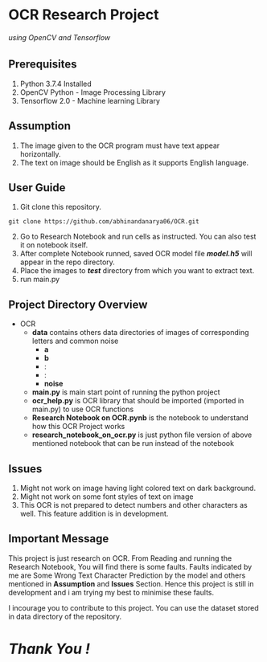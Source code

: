 # OCR Research Project
###### using OpenCV and Tensorflow

## Prerequisites
1. Python 3.7.4 Installed 
2. OpenCV Python - Image Processing Library
3. Tensorflow 2.0 - Machine learning Library

## Assumption
1. The image given to the OCR program must have text appear horizontally.
2. The text on image should be English as it supports English language.

## User Guide
1. Git clone this repository.
```
git clone https://github.com/abhinandanarya06/OCR.git
```
2. Go to Research Notebook and run cells as instructed. You can also test it on notebook itself.
3. After complete Notebook runned, saved OCR model file ***model.h5*** will appear in the repo directory.
4. Place the images to ***test*** directory from which you want to extract text.
5. run main.py

## Project Directory Overview
- OCR 
     - **data** contains others data directories of images of corresponding letters and common noise
         - **a**
         - **b**
         - :
         - :
         - **noise**
     - **main.py** is main start point of running the python project
     - **ocr_help.py** is OCR library that should be imported (imported in main.py) to use OCR functions
     - **Research Notebook on OCR.pynb** is the notebook to understand how this OCR Project works
     - **research_notebook_on_ocr.py** is just python file version of above mentioned notebook that can be run instead of the notebook

## Issues
1. Might not work on image having light colored text on dark background.
2. Might not work on some font styles of text on image
3. This OCR is not prepared to detect numbers and other characters as well. This feature addition is in development.

## Important Message
This project is just research on OCR. From Reading and running the Research Notebook,
You will find there is some faults. Faults indicated by me are Some Wrong Text Character 
Prediction by the model and others mentioned in **Assumption** and **Issues** Section.
Hence this project is still in development and i am trying my best to minimise these faults.

I incourage you to contribute to this project. You can use the dataset stored in data directory of the repository.

# *Thank You !*
